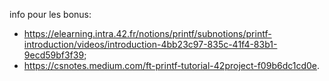 info pour les bonus:
* https://elearning.intra.42.fr/notions/printf/subnotions/printf-introduction/videos/introduction-4bb23c97-835c-41f4-83b1-9ecd59bf3f39;
* <https://csnotes.medium.com/ft-printf-tutorial-42project-f09b6dc1cd0e>.
